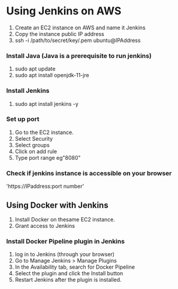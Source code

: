 # Using Jenkins on AWS

1. Create an EC2 instance on AWS and name it Jenkins
2. Copy the instance public IP address
3. ssh -i /path/to/secret/key/.pem ubuntu@IPAddress

### Install Java (Java is a prerequisite to run jenkins)
1. sudo apt update
2. sudo apt install openjdk-11-jre

### Install Jenkins
1. sudo apt install jenkins -y 

### Set up port
1. Go to the EC2 instance.
2. Select Security
3. Select groups
4. Click on add rule
5. Type port range eg"8080"

### Check if jenkins instance is accessible on your browser
'https://IPaddress:port number'

## Using Docker with Jenkins

1. Install Docker on thesame EC2 instance.
2. Grant access to Jenkins

### Install Docker Pipeline plugin in Jenkins

1. log in to Jenkins (through your browser)
2. Go to Manage Jenkins > Manage Plugins
3. In the Availability tab, search for Docker Pipeline
4. Select the plugin and click the Install button
5. Restart Jenkins after the plugin is installed.
